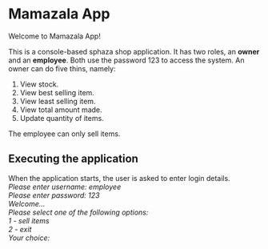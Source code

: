# Mamazala App

Welcome to Mamazala App!

This is a console-based sphaza shop application. It has two roles, an <b>owner</b> and an <b>employee</b>. Both use the password 123 to access the system. An owner can do five thins, namely:
1. View stock.
2. View best selling item.
3. View least selling item.
4. View total amount made.
5. Update quantity of items.

The employee can only sell items. 

## Executing the application
When the application starts, the user is asked to enter login details.
<br>
<i>
Please enter username: employee
<br>
Please enter password: 123
<br>
Welcome...
<br>
Please select one of the following options:<br>
1 - sell items<br>
2 - exit <br>
Your choice:<br>
</i>


